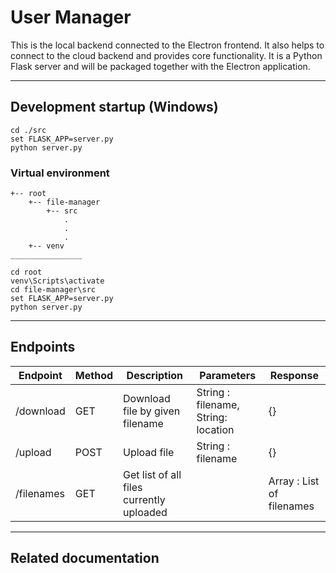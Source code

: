 # User Manager

This is the local backend connected to the Electron frontend. It also helps to connect to the cloud backend and provides core functionality. It is a Python Flask server and will be packaged together with the Electron application.

---

## Development startup (Windows)
```
cd ./src
set FLASK_APP=server.py
python server.py
```
### Virtual environment
```
+-- root
    +-- file-manager
        +-- src
            .
            .
            .
    +-- venv
________________

cd root
venv\Scripts\activate
cd file-manager\src
set FLASK_APP=server.py
python server.py

```
---

## Endpoints

| Endpoint | Method | Description | Parameters | Response
|-|-|-|-|-|
| /download | GET | Download file by given filename | String : filename, String: location | {} |
| /upload | POST | Upload file | String : filename | {} |
| /filenames | GET | Get list of all files currently uploaded | | Array : List of filenames |

---

## Related documentation


